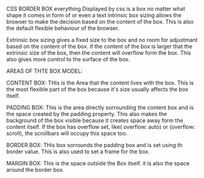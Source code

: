 CSS BORDER BOX
everything Displayed by css is a box no matter what shape it comes in form of or even a text
intrinsic box sizing allows the browser to make the decision based on the content of the box. This is also the default flexible behaviour of the browser.

Extrinsic box sizing gives a fixed size to the box and no room for adjustmant based on the content of the box. if the content of the box is larger that the extrinsic size of the box, then the content will overflow form the box. This also gives more control to the surface of the box.

AREAS OF THTE BOX MODEL:

CONTENT BOX: THis is the Area that the content lives with the box. This is the most flexible part of the box because it's size usually affects the box itself.

PADDING BOX: This is the area directly sorrounding the content box and is the space created by the padding property. This also makes the background of the box visible because it creates space away form the content itself.
If the box has overflow set, like( overflow: auto) or (overflow: scroll), the scrollbars will occupy this space too.


BORDER BOX: THis box sorrounds the padding box and is set using th border value. This is also used to set a frame for the box.

MARGIN BOX: This is the space outside the Box itself. it is also the space around the border box.